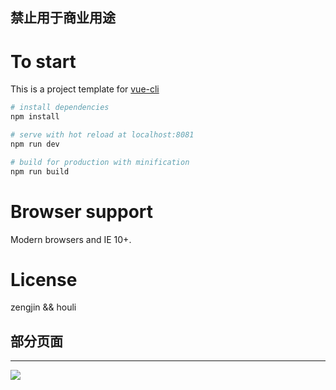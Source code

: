 

## 禁止用于商业用途

# To start

This is a project template for [vue-cli](https://github.com/vuejs/vue-cli)

``` bash
# install dependencies
npm install

# serve with hot reload at localhost:8081
npm run dev

# build for production with minification
npm run build

```



# Browser support

Modern browsers and IE 10+.

# License
zengjin && houli

## 部分页面
----------------
![](./views/hone.png)
